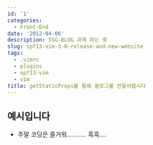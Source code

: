 ```yaml
---
id: '1'
categories:
  - Front-End
date: '2012-04-06'
description: SSG-BLOG 과제 하는 중
slug: spf13-vim-3-0-release-and-new-website
tags:
  - .vimrc
  - plugins
  - spf13-vim
  - vim
title: getStaticProps를 통해 블로그를 만들어봅시다
---
```


## 예시입니다

- 주말 코딩은 즐거워........... 흑흑....
